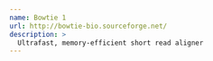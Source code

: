 ```yaml
---
name: Bowtie 1
url: http://bowtie-bio.sourceforge.net/
description: >
  Ultrafast, memory-efficient short read aligner
---
```

